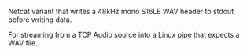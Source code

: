 Netcat variant that writes a 48kHz mono S16LE WAV header to stdout before writing data.

For streaming from a TCP Audio source into a Linux pipe that expects a WAV file..

